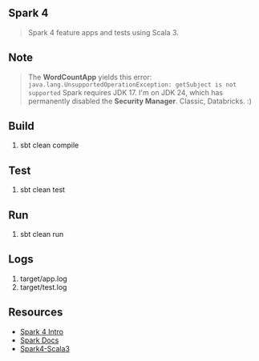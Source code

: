 Spark 4
-------
>Spark 4 feature apps and tests using Scala 3.

Note
----
>The **WordCountApp** yields this error: ```java.lang.UnsupportedOperationException: getSubject is not supported```
>Spark requires JDK 17. I'm on JDK 24, which has permanently disabled the **Security Manager**. Classic, Databricks. :)

Build
-----
1. sbt clean compile

Test
----
1. sbt clean test

Run
---
1. sbt clean run

Logs
----
1. target/app.log
2. target/test.log

Resources
---------
* [Spark 4 Intro](https://www.databricks.com/blog/introducing-apache-spark-40)
* [Spark Docs](https://spark.apache.org/docs/latest/)
* [Spark4-Scala3](https://vincenzobaz.github.io/spark-scala3/)